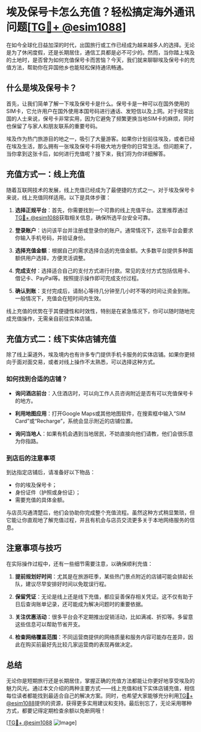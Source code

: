 # 埃及保号卡怎么充值？轻松搞定海外通讯问题[[TG💪+ @esim1088](https://t.me/s/esim1088)]

在如今全球化日益加深的时代，出国旅行或工作已经成为越来越多人的选择。无论是为了休闲度假，还是长期居住，通信工具都是必不可少的。然而，当你踏上埃及的土地时，是否曾为如何充值保号卡而苦恼？今天，我们就来聊聊埃及保号卡的充值方法，帮助你在异国他乡也能轻松保持通讯畅通。

## 什么是埃及保号卡？

首先，让我们简单了解一下埃及保号卡是什么。保号卡是一种可以在国外使用的SIM卡，它允许用户在国外使用本国号码进行通话、发短信以及上网。对于经常出国的人士来说，保号卡非常实用，因为它避免了频繁更换当地SIM卡的麻烦，同时也保留了与家人和朋友联系的重要号码。

埃及作为热门旅游目的地之一，吸引了大量游客。如果你计划前往埃及，或者已经在埃及生活，那么拥有一张埃及保号卡将极大地方便你的日常生活。但问题来了，当你拿到这张卡后，如何进行充值呢？接下来，我们将为你详细解答。

## 充值方式一：线上充值

随着互联网技术的发展，线上充值已经成为了最便捷的方式之一。对于埃及保号卡来说，线上充值同样适用。以下是具体步骤：

1. **选择正规平台**：首先，你需要找到一个可靠的线上充值平台。这里推荐通过[TG💪+ @esim1088](https://t.me/s/esim1088)获取相关信息，确保所选平台安全可靠。
   
2. **登录账户**：访问该平台并注册或登录你的账户。通常情况下，这些平台会要求你输入手机号码，并验证身份。

3. **选择充值金额**：根据自己的需求选择合适的充值金额。大多数平台提供多种面额供用户选择，方便灵活调整。

4. **完成支付**：选择适合自己的支付方式进行付款。常见的支付方式包括信用卡、借记卡、PayPal等。按照提示操作即可完成支付过程。

5. **确认到账**：支付完成后，请耐心等待几分钟至几小时不等的时间让资金到账。一般情况下，充值会在短时间内生效。

线上充值的优势在于其便捷性和时效性，特别是在紧急情况下，你可以随时随地完成充值操作，无需亲自前往实体店铺。

## 充值方式二：线下实体店铺充值

除了线上渠道外，埃及境内也有许多专门提供手机卡服务的实体店铺。如果你更倾向于面对面交易，或者对线上操作不太熟悉，可以选择这种方式。

### 如何找到合适的店铺？

- **询问酒店前台**：入住酒店时，可以向工作人员咨询附近是否有可以充值保号卡的地方。
  
- **利用地图应用**：打开Google Maps或其他地图软件，在搜索框中输入“SIM Card”或“Recharge”，系统会显示附近的店铺位置。

- **询问当地人**：如果有机会遇到当地居民，不妨直接向他们请教，他们会很乐意为你指路。

### 到店后的注意事项

到达指定店铺后，请准备好以下物品：
- 你的埃及保号卡；
- 身份证件（护照或身份证）；
- 需要充值的具体金额。

与店员沟通清楚后，他们会协助你完成整个充值流程。虽然这种方式稍显繁琐，但它能让你直观地了解充值过程，并且有机会与店员交流更多关于本地网络服务的信息。

## 注意事项与技巧

在实际操作过程中，还有一些细节需要注意，以确保顺利充值：

1. **提前规划好时间**：尤其是在旅游旺季，某些热门景点附近的店铺可能会排起长队，建议尽早安排好时间以免耽误行程。

2. **保留凭证**：无论是线上还是线下充值，都应妥善保存相关凭证。这不仅有助于日后查询账单记录，还可能成为解决问题时的重要依据。

3. **关注优惠活动**：很多平台会不定期推出促销活动，比如满减、折扣等。多留意这些信息可以帮助节省开支。

4. **检查网络覆盖范围**：不同运营商提供的网络质量和服务内容可能存在差异，因此在购买前最好先比较几家运营商的表现再做决定。

## 总结

无论你是短期旅行还是长期居住，掌握正确的充值方法都能让你更好地享受埃及的魅力风光。通过本文介绍的两种主要方式——线上充值和线下实体店铺充值，相信每位读者都能找到最适合自己的解决方案。同时，也希望大家能够充分利用[TG💪+ @esim1088](https://t.me/s/esim1088)提供的资源，获得更多实用建议和支持。最后别忘了，无论采用哪种方式，都要记得定期检查余额以免断网哦！

[[TG💪+ @esim1088](https://t.me/s/esim1088) ![Image](https://i.postimg.cc/4NQfJmqS/Snipaste-2025-05-13-00-14-12.png)]